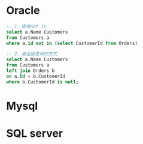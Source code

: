 # Oracle

```sql
-- 1、使用not in 
select a.Name Customers
from Customers a
where a.id not in (select CustomerId from Orders)

-- 2、用连接查询的方式
select a.Name Customers
from Customers a
left join Orders b 
on a.Id = b.CustomerId
where b.CustomerId is null;
```


# Mysql

# SQL server